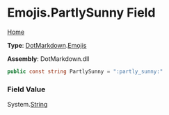 # Emojis\.PartlySunny Field

[Home](../../../README.md)

**Type**: [DotMarkdown](../../README.md)\.[Emojis](../README.md)

**Assembly**: DotMarkdown\.dll

```csharp
public const string PartlySunny = ":partly_sunny:"
```

### Field Value

System\.[String](https://docs.microsoft.com/en-us/dotnet/api/system.string)